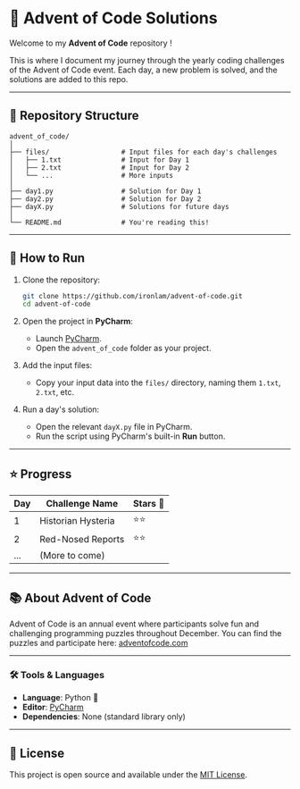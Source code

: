 # 🎄 Advent of Code Solutions

Welcome to my **Advent of Code** repository !

This is where I document my journey through the yearly coding challenges of the Advent of Code event. 
Each day, a new problem is solved, and the solutions are added to this repo.

---

## 📁 Repository Structure

```plaintext
advent_of_code/
│
├── files/                  # Input files for each day's challenges
│   ├── 1.txt               # Input for Day 1
│   ├── 2.txt               # Input for Day 2
│   └── ...                 # More inputs
│
├── day1.py                 # Solution for Day 1
├── day2.py                 # Solution for Day 2
├── dayX.py                 # Solutions for future days
│
└── README.md               # You're reading this!
```

---

## 🚀 How to Run

1. Clone the repository:
   ```bash
   git clone https://github.com/ironlam/advent-of-code.git
   cd advent-of-code
   ```

2. Open the project in **PyCharm**:
   - Launch [PyCharm](https://www.jetbrains.com/pycharm/).
   - Open the `advent_of_code` folder as your project.

3. Add the input files:
   - Copy your input data into the `files/` directory, naming them `1.txt`, `2.txt`, etc.

4. Run a day's solution:
   - Open the relevant `dayX.py` file in PyCharm.
   - Run the script using PyCharm's built-in **Run** button.

---

## ⭐ Progress

| Day  | Challenge Name               | Stars 🌟 |
|------|------------------------------|----------|
| 1    | Historian Hysteria           | ⭐⭐       |
| 2    | Red-Nosed Reports            | ⭐⭐       |
| ...  | (More to come)               |          |

---

## 📚 About Advent of Code

Advent of Code is an annual event where participants solve fun and challenging programming puzzles throughout December. You can find the puzzles and participate here: [adventofcode.com](https://adventofcode.com/)

---

### 🛠 Tools & Languages

- **Language**: Python 🐍
- **Editor**: [PyCharm](https://www.jetbrains.com/pycharm/)
- **Dependencies**: None (standard library only)

---

## 📝 License

This project is open source and available under the [MIT License](LICENSE).
```
